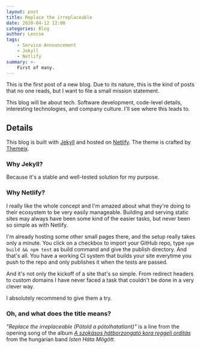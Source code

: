 ```yaml
---
layout: post
title: Replace the irreplaceable
date: 2020-04-12 12:00
categories: Blog
author: Lencse
tags:
    - Service Announcement
    - Jekyll
    - Netlify
summary: >-
    First of many.
---
```


This is the first post of a new blog. Due to its nature, this is the kind of posts that no one reads, but I want to file a small mission statement.

This blog will be about tech. Software development, code-level details, interesting technologies, and company culture. I'll see where this leads to.

## Details

This blog is built with [Jekyll](https://jekyllrb.com/) and hosted on [Netlify](https://www.netlify.com/). The theme is crafted by [Themeix](https://themeix.com/).

### Why Jekyll?

Because it's a stable and well-tested solution for my purpose.

### Why Netlify?

I really like the whole concept and I'm amazed about what they're doing to their ecosystem to be very easily manageable. Building and serving static sites may always have been some kind of the easier tasks, but never been so simple as with Netlify.

I'm already hosting some other small pages there, and the setup really takes only a minute. You click on a checkbox to import your GitHub repo, type `npm build && npm test` as build command and give the publish directory. And that's all. You have a working CI system that builds your site everytime you push to the repo and only publishes it when the tests are passed.

And it's not only the kickoff of a site that's so simple. From redirect headers to custom domains I have never faced a task that couldn't be done in a very clever way.

I absolutely recommend to give them a try.

### Oh, and what does the title means?

*"Replace the irreplaceable (Pótold a pótolhatatlant)"* is a line from the opening song of the album *[A szokásos hátborzongató kora reggeli ordítás](https://www.youtube.com/watch?v=KhaYdgSvB5Y)* from the hungarian band *Isten Háta Mögött*.


